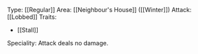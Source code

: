 Type: [[Regular]]
Area: [[Neighbour's House]] ([[Winter]])
Attack: [[Lobbed]]
Traits:
- [[Stall]]

Speciality: Attack deals no damage.